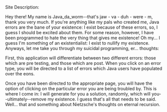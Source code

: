Site Description:

Hey there! My name is Java_da_worm--that's jaw - va - duh - were - m, thank you very much. If you're anything like my pals who created me, Java errors are the bane of your existence: 
I exist because of these errors, so, I guess I should be excited about them. For some reason, however, I have been programmed to hate the very thing that gives me existence! Oh my...
I guess I'm something of an existentialist: I exist to nullify my existence. Anyways, let me take you through my suicidal programming, er... thoughts:

First, this application will differentiate between two different errors: those which are pre testing, and those which are post. When you click on an error type, you will be directed to a list of errors
which Java users have populated over the eons. 

Once you have been directed to the appropriate page, you will have the option of clicking on the particular error you are being troubled by. This is where I come in: I will generate for you a solution, randomly,
which will you--ultimately--remove my existence. I guess that's all that needs to be said. Well... that and something about Nietzsche's thoughts on eternal recursion. 
